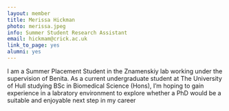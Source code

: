 ```yaml
---
layout: member
title: Merissa Hickman
photo: merissa.jpeg
info: Summer Student Research Assistant
email: hickmam@crick.ac.uk
link_to_page: yes
alumni: yes
---
```


I am a Summer Placement Student in the Znamenskiy lab working under the supervision of Benita.
As a current undergraduate student at The University of Hull studying BSc in Biomedical Science (Hons), I’m hoping to gain experience in a labratory environment to explore whether a PhD would be a suitable and enjoyable next step in my career
